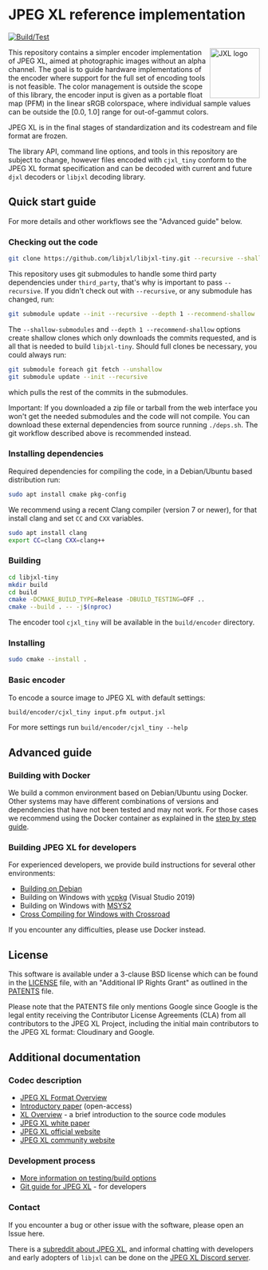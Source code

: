 # JPEG XL reference implementation

[![Build/Test](https://github.com/libjxl/libjxl-tiny/actions/workflows/build_test.yml/badge.svg)](
https://github.com/libjxl/libjxl-tiny/actions/workflows/build_test.yml)

<img src="doc/jxl.svg" width="100" align="right" alt="JXL logo">

This repository contains a simpler encoder implementation of JPEG XL, aimed at
photographic images without an alpha channel. The goal is to guide hardware
implementations of the encoder where support for the full set of encoding tools
is not feasible. The color management is outside the scope of this library, the
encoder input is given as a portable float map (PFM) in the linear sRGB
colorspace, where individual sample values can be outside the [0.0, 1.0] range
for out-of-gammut colors.

JPEG XL is in the final stages of standardization and its codestream and file format
are frozen.

The library API, command line options, and tools in this repository are subject
to change, however files encoded with `cjxl_tiny` conform to the JPEG XL format
specification and can be decoded with current and future `djxl` decoders or
`libjxl` decoding library.

## Quick start guide

For more details and other workflows see the "Advanced guide" below.

### Checking out the code

```bash
git clone https://github.com/libjxl/libjxl-tiny.git --recursive --shallow-submodules
```

This repository uses git submodules to handle some third party dependencies
under `third_party`, that's why is important to pass `--recursive`. If you
didn't check out with `--recursive`, or any submodule has changed, run:

```bash
git submodule update --init --recursive --depth 1 --recommend-shallow
```

The `--shallow-submodules` and `--depth 1 --recommend-shallow` options create
shallow clones which only downloads the commits requested, and is all that is
needed to build `libjxl-tiny`. Should full clones be necessary, you could always run:

```bash
git submodule foreach git fetch --unshallow
git submodule update --init --recursive
```

which pulls the rest of the commits in the submodules.

Important: If you downloaded a zip file or tarball from the web interface you
won't get the needed submodules and the code will not compile. You can download
these external dependencies from source running `./deps.sh`. The git workflow
described above is recommended instead.

### Installing dependencies

Required dependencies for compiling the code, in a Debian/Ubuntu based
distribution run:

```bash
sudo apt install cmake pkg-config
```

We recommend using a recent Clang compiler (version 7 or newer), for that
install clang and set `CC` and `CXX` variables.

```bash
sudo apt install clang
export CC=clang CXX=clang++
```

### Building

```bash
cd libjxl-tiny
mkdir build
cd build
cmake -DCMAKE_BUILD_TYPE=Release -DBUILD_TESTING=OFF ..
cmake --build . -- -j$(nproc)
```

The encoder tool `cjxl_tiny` will be available in the `build/encoder` directory.

### <a name="installing"></a> Installing

```bash
sudo cmake --install .
```

### Basic encoder

To encode a source image to JPEG XL with default settings:

```bash
build/encoder/cjxl_tiny input.pfm output.jxl
```

For more settings run `build/encoder/cjxl_tiny --help`

## Advanced guide

### Building with Docker

We build a common environment based on Debian/Ubuntu using Docker. Other
systems may have different combinations of versions and dependencies that
have not been tested and may not work. For those cases we recommend using the
Docker container as explained in the
[step by step guide](doc/developing_in_docker.md).

### Building JPEG XL for developers

For experienced developers, we provide build instructions for several other environments:

*   [Building on Debian](doc/developing_in_debian.md)
*   Building on Windows with [vcpkg](doc/developing_in_windows_vcpkg.md) (Visual Studio 2019)
*   Building on Windows with [MSYS2](doc/developing_in_windows_msys.md)
*   [Cross Compiling for Windows with Crossroad](doc/developing_with_crossroad.md)

If you encounter any difficulties, please use Docker instead.

## License

This software is available under a 3-clause BSD license which can be found in
the [LICENSE](LICENSE) file, with an "Additional IP Rights Grant" as outlined in
the [PATENTS](PATENTS) file.

Please note that the PATENTS file only mentions Google since Google is the legal
entity receiving the Contributor License Agreements (CLA) from all contributors
to the JPEG XL Project, including the initial main contributors to the JPEG XL
format: Cloudinary and Google.

## Additional documentation

### Codec description

*   [JPEG XL Format Overview](doc/format_overview.md)
*   [Introductory paper](https://www.spiedigitallibrary.org/proceedings/Download?fullDOI=10.1117%2F12.2529237) (open-access)
*   [XL Overview](doc/xl_overview.md) - a brief introduction to the source code modules
*   [JPEG XL white paper](https://ds.jpeg.org/whitepapers/jpeg-xl-whitepaper.pdf)
*   [JPEG XL official website](https://jpeg.org/jpegxl)
*   [JPEG XL community website](https://jpegxl.info)

### Development process

*   [More information on testing/build options](doc/building_and_testing.md)
*   [Git guide for JPEG XL](doc/developing_in_github.md) - for developers

### Contact

If you encounter a bug or other issue with the software, please open an Issue here.

There is a [subreddit about JPEG XL](https://www.reddit.com/r/jpegxl/), and
informal chatting with developers and early adopters of `libjxl` can be done on the
[JPEG XL Discord server](https://discord.gg/DqkQgDRTFu).
